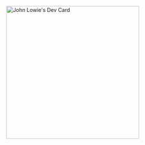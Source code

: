 <a href="https://app.daily.dev/johnlowiet"><img src="https://api.daily.dev/devcards/v2/GaCxSj37WirAEPRbEgHsR.png?type=default&r=chy" width="356" alt="John Lowie's Dev Card"/></a>
